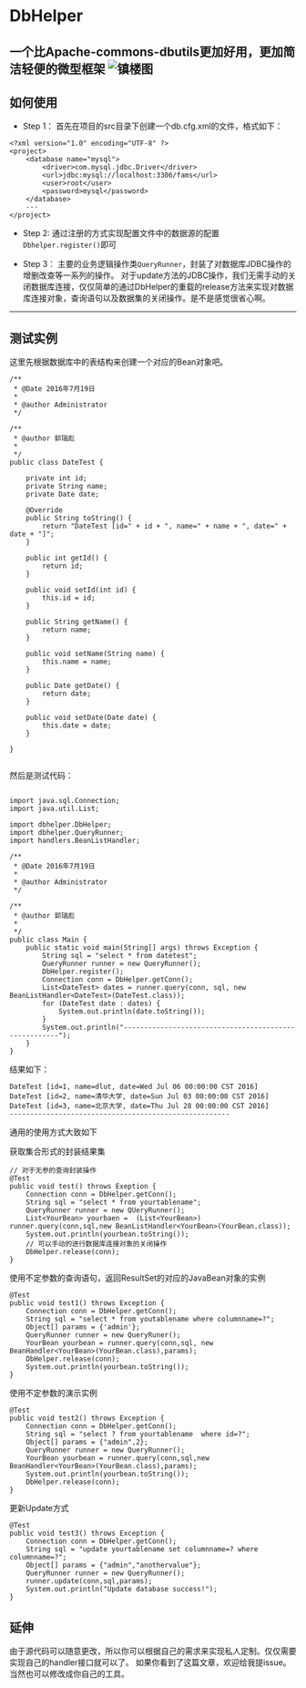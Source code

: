 # DbHelper
一个比Apache-commons-dbutils更加好用，更加简洁轻便的微型框架
![镇楼图](http://img.blog.csdn.net/20160719164640373)
---

## 如何使用

- Step 1：
	首先在项目的src目录下创建一个db.cfg.xml的文件，格式如下：
```
<?xml version="1.0" encoding="UTF-8" ?>
<project>
	<database name="mysql">
		<driver>com.mysql.jdbc.Driver</driver>
		<url>jdbc:mysql://localhost:3306/fams</url>
		<user>root</user>
		<password>mysql</password>
	</database>
	···
</project>
```

- Step 2:
	通过注册的方式实现配置文件中的数据源的配置
	`Dbhelper.register()`即可


- Step 3：
	主要的业务逻辑操作类`QueryRunner`，封装了对数据库JDBC操作的增删改查等一系列的操作。
	对于update方法的JDBC操作，我们无需手动的关闭数据库连接，仅仅简单的通过DbHelper的重载的release方法来实现对数据库连接对象，查询语句以及数据集的关闭操作。是不是感觉很省心啊。


---

## 测试实例

这里先根据数据库中的表结构来创建一个对应的Bean对象吧。
```
/**
 * @Date 2016年7月19日
 *
 * @author Administrator
 */

/**
 * @author 郭瑞彪
 *
 */
public class DateTest {

	private int id;
	private String name;
	private Date date;

	@Override
	public String toString() {
		return "DateTest [id=" + id + ", name=" + name + ", date=" + date + "]";
	}

	public int getId() {
		return id;
	}

	public void setId(int id) {
		this.id = id;
	}

	public String getName() {
		return name;
	}

	public void setName(String name) {
		this.name = name;
	}

	public Date getDate() {
		return date;
	}

	public void setDate(Date date) {
		this.date = date;
	}

}


```

然后是测试代码：

```

import java.sql.Connection;
import java.util.List;

import dbhelper.DbHelper;
import dbhelper.QueryRunner;
import handlers.BeanListHandler;

/**
 * @Date 2016年7月19日
 *
 * @author Administrator
 */

/**
 * @author 郭瑞彪
 *
 */
public class Main {
	public static void main(String[] args) throws Exception {
		String sql = "select * from datetest";
		QueryRunner runner = new QueryRunner();
		DbHelper.register();
		Connection conn = DbHelper.getConn();
		List<DateTest> dates = runner.query(conn, sql, new BeanListHandler<DateTest>(DateTest.class));
		for (DateTest date : dates) {
			System.out.println(date.toString());
		}
		System.out.println("------------------------------------------------------");
	}
}

```

结果如下：
```
DateTest [id=1, name=dlut, date=Wed Jul 06 00:00:00 CST 2016]
DateTest [id=2, name=清华大学, date=Sun Jul 03 00:00:00 CST 2016]
DateTest [id=3, name=北京大学, date=Thu Jul 28 00:00:00 CST 2016]
------------------------------------------------------
```

通用的使用方式大致如下

 获取集合形式的封装结果集
```
// 对于无参的查询封装操作
@Test
public void test() throws Exeption {
	Connection conn = DbHelper.getConn();
	String sql = "select * from yourtablename";
	QueryRunner runner = new QUeryRunner();
	List<YourBean> yourbaen =  (List<YourBean>) runner.query(conn,sql,new BeanListHandler<YourBean>(YourBean.class));
	System.out.println(yourbean.toString());
	// 可以手动的进行数据库连接对象的关闭操作
	DbHelper.release(conn);
}

```
使用不定参数的查询语句，返回ResultSet的对应的JavaBean对象的实例

```
@Test
public void test1() throws Exception {
	Connection conn = DbHelper.getConn();
	String sql = "select * from youtablename where columnname=?";
	Object[] params = {'admin'};
	QueryRunner runner = new QueryRuner();
	YourBean yourbean = runner.query(conn,sql, new BeanHandler<YourBean>(YourBean.class),params);
	DbHelper.release(conn);
	System.out.println(yourbean.toString());
}
```

使用不定参数的演示实例
```
@Test
public void test2() throws Exception {
	Connection conn = DbHelper.getConn();
	String sql = "select ? from yourtablename  where id=?";
	Object[] params = {"admin",2};
	QueryRunner runner = new QueryRunner();
	YourBean yourbean = runner.query(conn,sql,new BeanHandler<YourBean>(YourBean.class),params);
	System.out.println(yourbean.toString());
	DbHelper.release(conn);
}
```

  更新Update方式
```
@Test
public void test3() throws Exception {
	Connection conn = DbHelper.getConn();
	String sql = "update yourtablename set columnname=? where columnname=?";
	Object[] params = {"admin","anothervalue"};
	QueryRunner runner = new QueryRunner();
	runner.update(conn,sql,params);
	System.out.println("Update database success!");
}

```

## 延伸

由于源代码可以随意更改，所以你可以根据自己的需求来实现私人定制。仅仅需要实现自己的handler接口就可以了。
如果你看到了这篇文章，欢迎给我提issue。当然也可以修改成你自己的工具。
